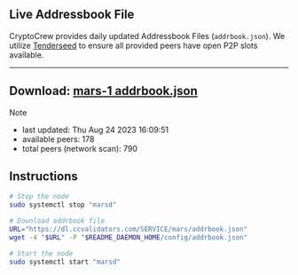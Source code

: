 ## Live Addressbook File

CryptoCrew provides daily updated Addressbook Files (`addrbook.json`). We utilize [Tenderseed](https://github.com/binaryholdings/tenderseed) to ensure all provided peers have open P2P slots available.

---
**Download: [mars-1 addrbook.json](https://dl.ccvalidators.com/SERVICE/mars/addrbook.json)**
---

> [!NOTE]
> - last updated: Thu Aug 24 2023 16:09:51
> - available peers: 178
> - total peers (network scan): 790

## Instructions
```sh
# Stop the node
sudo systemctl stop "marsd"

# Download addrbook file
URL="https://dl.ccvalidators.com/SERVICE/mars/addrbook.json"
wget -4 "$URL" -P "$README_DAEMON_HOME/config/addrbook.json"

# Start the node
sudo systemctl start "marsd"
```
